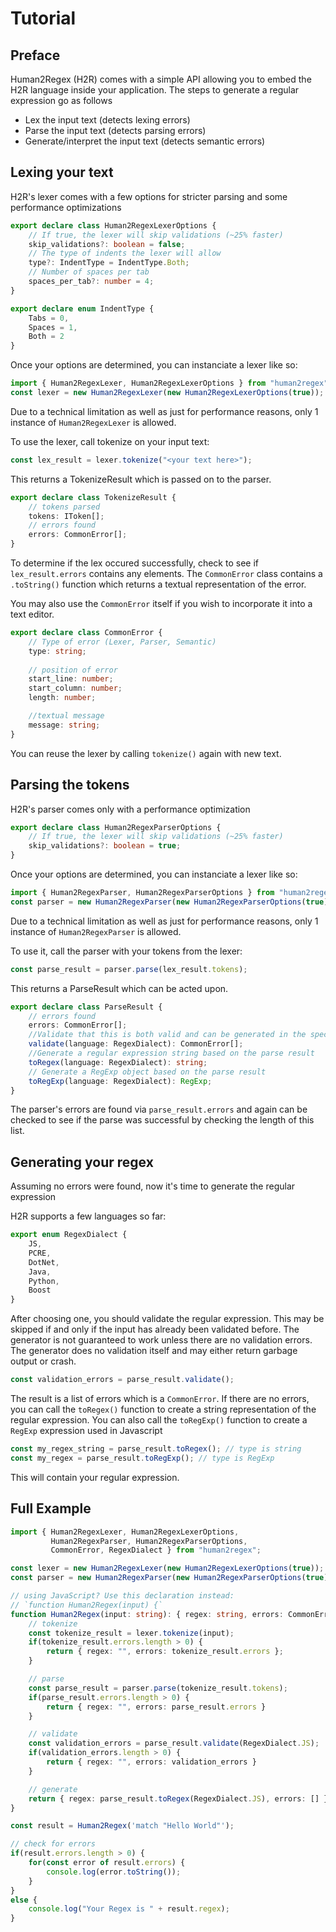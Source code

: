 # Tutorial

## Preface

Human2Regex (H2R) comes with a simple API allowing you to embed the H2R language inside your application.
The steps to generate a regular expression go as follows
- Lex the input text (detects lexing errors)
- Parse the input text (detects parsing errors)
- Generate/interpret the input text (detects semantic errors)

## Lexing your text

H2R's lexer comes with a few options for stricter parsing and some performance optimizations

```typescript
export declare class Human2RegexLexerOptions {
    // If true, the lexer will skip validations (~25% faster)
    skip_validations?: boolean = false;
    // The type of indents the lexer will allow
    type?: IndentType = IndentType.Both;
    // Number of spaces per tab
    spaces_per_tab?: number = 4;
}

export declare enum IndentType {
    Tabs = 0,
    Spaces = 1,
    Both = 2
}
```
Once your options are determined, you can instanciate a lexer like so:

```typescript
import { Human2RegexLexer, Human2RegexLexerOptions } from "human2regex";
const lexer = new Human2RegexLexer(new Human2RegexLexerOptions(true));
```

Due to a technical limitation as well as just for performance reasons, only 1 instance of `Human2RegexLexer` is allowed.

To use the lexer, call tokenize on your input text:

```typescript
const lex_result = lexer.tokenize("<your text here>");
```

This returns a TokenizeResult which is passed on to the parser.

```typescript
export declare class TokenizeResult {
    // tokens parsed
    tokens: IToken[];
    // errors found
    errors: CommonError[];
}
```

To determine if the lex occured successfully, check to see if `lex_result.errors` contains any elements. The `CommonError` class contains a `.toString()` function which returns a textual representation of the error.

You may also use the `CommonError` itself if you wish to incorporate it into a text editor.

```typescript
export declare class CommonError {
    // Type of error (Lexer, Parser, Semantic)
    type: string;
    
    // position of error
    start_line: number;
    start_column: number;
    length: number;

    //textual message
    message: string;
}
```

You can reuse the lexer by calling `tokenize()` again with new text.

## Parsing the tokens

H2R's parser comes only with a performance optimization
```typescript
export declare class Human2RegexParserOptions {
    // If true, the lexer will skip validations (~25% faster)
    skip_validations?: boolean = true;
}
```

Once your options are determined, you can instanciate a lexer like so:

```typescript
import { Human2RegexParser, Human2RegexParserOptions } from "human2regex";
const parser = new Human2RegexParser(new Human2RegexParserOptions(true));
```

Due to a technical limitation as well as just for performance reasons, only 1 instance of `Human2RegexParser` is allowed.

To use it, call the parser with your tokens from the lexer:

```typescript
const parse_result = parser.parse(lex_result.tokens);
```

This returns a ParseResult which can be acted upon.
```typescript
export declare class ParseResult {
    // errors found
    errors: CommonError[];
    //Validate that this is both valid and can be generated in the specified language
    validate(language: RegexDialect): CommonError[];
    //Generate a regular expression string based on the parse result
    toRegex(language: RegexDialect): string;
    // Generate a RegExp object based on the parse result
    toRegExp(language: RegexDialect): RegExp;
}
```

The parser's errors are found via `parse_result.errors` and again can be checked to see if the parse was successful by checking the length of this list.

## Generating your regex
Assuming no errors were found, now it's time to generate the regular expression

H2R supports a few languages so far:

```typescript
export enum RegexDialect {
    JS,
    PCRE,
    DotNet,
    Java,
    Python,
    Boost
}
```

After choosing one, you should validate the regular expression. This may be skipped if and only if the input has already been validated before. The generator is not guaranteed to work unless there are no validation errors. The generator does no validation itself and may either return garbage output or crash.

```typescript
const validation_errors = parse_result.validate();
```

The result is a list of errors which is a `CommonError`. If there are no errors, you can call the `toRegex()` function to create a string representation of the regular expression. You can also call the `toRegExp()` function to create a `RegExp` expression used in Javascript

```typescript
const my_regex_string = parse_result.toRegex(); // type is string
const my_regex = parse_result.toRegExp(); // type is RegExp
```

This will contain your regular expression.

## Full Example
```typescript
import { Human2RegexLexer, Human2RegexLexerOptions,
         Human2RegexParser, Human2RegexParserOptions,
         CommonError, RegexDialect } from "human2regex";

const lexer = new Human2RegexLexer(new Human2RegexLexerOptions(true));
const parser = new Human2RegexParser(new Human2RegexParserOptions(true));

// using JavaScript? Use this declaration instead:
// `function Human2Regex(input) {`
function Human2Regex(input: string): { regex: string, errors: CommonError[] } {
    // tokenize
    const tokenize_result = lexer.tokenize(input);
    if(tokenize_result.errors.length > 0) {
        return { regex: "", errors: tokenize_result.errors };
    }

    // parse
    const parse_result = parser.parse(tokenize_result.tokens);
    if(parse_result.errors.length > 0) {
        return { regex: "", errors: parse_result.errors }
    }

    // validate
    const validation_errors = parse_result.validate(RegexDialect.JS);
    if(validation_errors.length > 0) {
        return { regex: "", errors: validation_errors }
    }

    // generate
    return { regex: parse_result.toRegex(RegexDialect.JS), errors: [] };
}

const result = Human2Regex('match "Hello World"');

// check for errors
if(result.errors.length > 0) {
    for(const error of result.errors) {
        console.log(error.toString());
    }
}
else {
    console.log("Your Regex is " + result.regex);
}
```